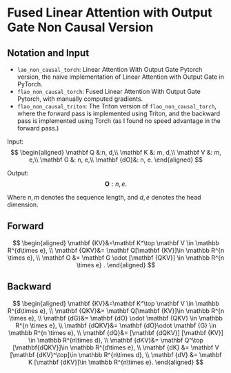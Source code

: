 # Fused Linear Attention with Output Gate Non Causal Version

## Notation and Input

- `lao_non_causal_torch`: Linear Attention With Output Gate Pytorch version, the naive implementation of Linear Attention with Output Gate in PyTorch.
- `flao_non_causal_torch`: Fused Linear Attention With Output Gate Pytorch, with manually computed gradients.
- `flao_non_causal_triton`: The Triton version of `flao_non_causal_torch`, where the forward pass is implemented using Triton, and the backward pass is implemented using Torch (as I found no speed advantage in the forward pass.)

Input:
$$
\begin{aligned}
\mathbf Q &:n, d,\\
\mathbf K &:  m, d,\\
\mathbf V &:  m, e,\\
\mathbf G &:  n, e,\\
\mathbf {dO}&: n, e.
\end{aligned}
$$

Output:
$$
\mathbf O:  n, e.
$$

Where $n, m$ denotes the sequence length, and $d, e$ denotes the head dimension.



## Forward

$$
\begin{aligned}
\mathbf {KV}&=\mathbf K^\top \mathbf V \in \mathbb R^{d\times e}, \\
\mathbf {QKV}&= \mathbf Q[\mathbf {KV}]\in \mathbb R^{n \times e},  \\
\mathbf O &= \mathbf G \odot [\mathbf {QKV}] \in \mathbb R^{n \times e} .
\end{aligned}
$$

## Backward

$$
\begin{aligned}
\mathbf {KV}&=\mathbf K^\top \mathbf V \in \mathbb R^{d\times e}, \\
\mathbf {QKV}&= \mathbf Q[\mathbf {KV}]\in \mathbb R^{n \times e},  \\
\mathbf {dG}&= \mathbf {dO} \odot \mathbf {QKV} \in \mathbb R^{n \times e}, \\
\mathbf {dQKV}&= \mathbf {dO}\odot \mathbf {G} \in \mathbb R^{n \times e}, \\
\mathbf {dQ}&= [\mathbf {dQKV}] [\mathbf {KV}] \in \mathbb R^{n\times d}, \\
\mathbf {dKV}&= \mathbf Q^\top [\mathbf{dQKV}]\in \mathbb R^{d\times e},  \\
\mathbf {dK} &= \mathbf V [\mathbf {dKV}^\top]\in \mathbb R^{n\times d},  \\
\mathbf {dV} &= \mathbf K [\mathbf {dKV}]\in \mathbb R^{n\times e}.
\end{aligned}
$$
